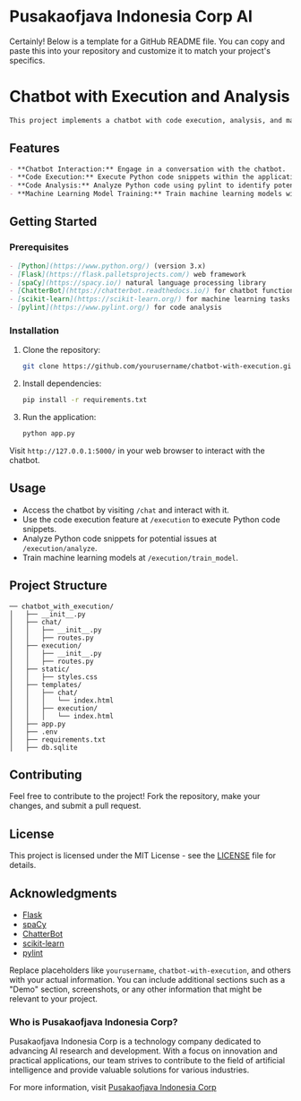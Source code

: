 # Pusakaofjava Indonesia Corp AI 
Certainly! Below is a template for a GitHub README file. You can copy and paste this into your repository and customize it to match your project's specifics.


# Chatbot with Execution and Analysis
```markdown
This project implements a chatbot with code execution, analysis, and machine learning model training functionalities. Users can interact with the chatbot, execute Python code, analyze the code using pylint, and train machine learning models.
```

## Features
```markdown
- **Chatbot Interaction:** Engage in a conversation with the chatbot.
- **Code Execution:** Execute Python code snippets within the application.
- **Code Analysis:** Analyze Python code using pylint to identify potential issues.
- **Machine Learning Model Training:** Train machine learning models with provided datasets.
```
## Getting Started

### Prerequisites
```markdown
- [Python](https://www.python.org/) (version 3.x)
- [Flask](https://flask.palletsprojects.com/) web framework
- [spaCy](https://spacy.io/) natural language processing library
- [ChatterBot](https://chatterbot.readthedocs.io/) for chatbot functionality
- [scikit-learn](https://scikit-learn.org/) for machine learning tasks
- [pylint](https://www.pylint.org/) for code analysis
```

### Installation

1. Clone the repository:

   ```bash
   git clone https://github.com/yourusername/chatbot-with-execution.git
   ```

2. Install dependencies:

   ```bash
   pip install -r requirements.txt
   ```

3. Run the application:

   ```bash
   python app.py
   ```

Visit `http://127.0.0.1:5000/` in your web browser to interact with the chatbot.

## Usage

- Access the chatbot by visiting `/chat` and interact with it.
- Use the code execution feature at `/execution` to execute Python code snippets.
- Analyze Python code snippets for potential issues at `/execution/analyze`.
- Train machine learning models at `/execution/train_model`.

## Project Structure

```
── chatbot_with_execution/
│   ├── __init__.py
│   ├── chat/
│   │   ├── __init__.py
│   │   ├── routes.py
│   ├── execution/
│   │   ├── __init__.py
│   │   ├── routes.py
│   ├── static/
│   │   ├── styles.css
│   ├── templates/
│   │   ├── chat/
│   │   │   └── index.html
│   │   ├── execution/
│   │   │   └── index.html
│   ├── app.py
│   ├── .env
│   ├── requirements.txt
│   ├── db.sqlite
```

## Contributing

Feel free to contribute to the project! Fork the repository, make your changes, and submit a pull request.

## License

This project is licensed under the MIT License - see the [LICENSE](LICENSE) file for details.

## Acknowledgments

- [Flask](https://flask.palletsprojects.com/)
- [spaCy](https://spacy.io/)
- [ChatterBot](https://chatterbot.readthedocs.io/)
- [scikit-learn](https://scikit-learn.org/)
- [pylint](https://www.pylint.org/)


Replace placeholders like `yourusername`, `chatbot-with-execution`, and others with your actual information. You can include additional sections such as a "Demo" section, screenshots, or any other information that might be relevant to your project.

### Who is Pusakaofjava Indonesia Corp?
Pusakaofjava Indonesia Corp is a technology company dedicated to advancing AI research and development. With a focus on innovation and practical applications, our team strives to contribute to the field of artificial intelligence and provide valuable solutions for various industries.

For more information, visit [Pusakaofjava Indonesia Corp](https://www.kreatifindonesia.com)
